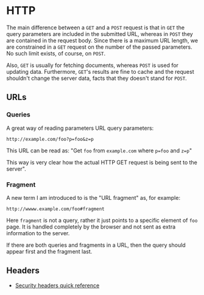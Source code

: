 HTTP
====

The main difference between a `GET` and a `POST` request is that in `GET` the
query parameters are included in the submitted URL, whereas in `POST` they are
contained in the request body.  Since there is a maximum URL length, we are
constrained in a `GET` request on the number of the passed parameters.
No such limit exists, of course, on `POST`.

Also, `GET` is usually for fetching documents, whereas `POST` is used for
updating data.  Furthermore, `GET`'s results are fine to cache and the request
shouldn't change the server data, facts that they doesn't stand for `POST`.

URLs
----

### Queries ###

A great way of reading parameters URL query parameters:

    http://example.com/foo?p=foo&z=p

This URL can be read as: "Get `foo` from `example.com` where
`p=foo` and `z=p`"

This way is very clear how the actual HTTP GET request is
being sent to the server".

### Fragment ###

A new term I am introduced to is the "URL fragment" as, for example:

    http://wwww.example.com/foo#fragment

Here `fragment` is not a query, rather it just points to a specific
element of `foo` page.  It is handled completely by the browser and
not sent as extra information to the server.

If there are both queries and fragments in a URL, then the query
should appear first and the fragment last.


Headers
-------

 - [Security headers quick reference](https://web.dev/security-headers/)
